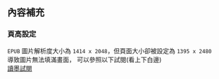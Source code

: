 ## 內容補充

### 頁高設定

`EPUB` 圖片解析度大小為 `1414 x 2048`，但頁面大小卻被設定為 `1395 x 2480`  
導致圖片無法填滿畫面， 
可以參照以下試閱(看上下白邊)  
[讀墨試閱](https://new-read.readmoo.com/mooreader/210235000000101/preview)
